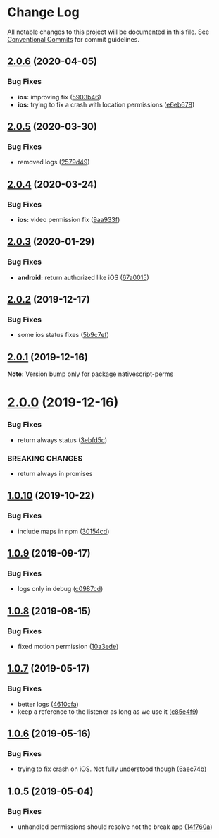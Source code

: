# Change Log

All notable changes to this project will be documented in this file.
See [Conventional Commits](https://conventionalcommits.org) for commit guidelines.

## [2.0.6](https://github.com/Akylas/nativescript-perms/compare/v2.0.5...v2.0.6) (2020-04-05)


### Bug Fixes

* **ios:** improving fix ([5903b46](https://github.com/Akylas/nativescript-perms/commit/5903b46))
* **ios:** trying to fix a crash with location permissions ([e6eb678](https://github.com/Akylas/nativescript-perms/commit/e6eb678))





## [2.0.5](https://github.com/Akylas/nativescript-perms/compare/v2.0.4...v2.0.5) (2020-03-30)


### Bug Fixes

* removed logs ([2579d49](https://github.com/Akylas/nativescript-perms/commit/2579d49))





## [2.0.4](https://github.com/Akylas/nativescript-perms/compare/v2.0.3...v2.0.4) (2020-03-24)


### Bug Fixes

* **ios:** video permission fix ([9aa933f](https://github.com/Akylas/nativescript-perms/commit/9aa933f))





## [2.0.3](https://github.com/Akylas/nativescript-perms/compare/v2.0.2...v2.0.3) (2020-01-29)


### Bug Fixes

* **android:** return authorized like iOS ([67a0015](https://github.com/Akylas/nativescript-perms/commit/67a0015))





## [2.0.2](https://github.com/Akylas/nativescript-perms/compare/v2.0.1...v2.0.2) (2019-12-17)


### Bug Fixes

* some ios status fixes ([5b9c7ef](https://github.com/Akylas/nativescript-perms/commit/5b9c7ef))





## [2.0.1](https://github.com/Akylas/nativescript-perms/compare/v2.0.0...v2.0.1) (2019-12-16)

**Note:** Version bump only for package nativescript-perms





# [2.0.0](https://github.com/Akylas/nativescript-perms/compare/v1.0.10...v2.0.0) (2019-12-16)


### Bug Fixes

* return always status ([3ebfd5c](https://github.com/Akylas/nativescript-perms/commit/3ebfd5c))


### BREAKING CHANGES

* return always in promises





## [1.0.10](https://github.com/Akylas/nativescript-perms/compare/v1.0.9...v1.0.10) (2019-10-22)


### Bug Fixes

* include maps in npm ([30154cd](https://github.com/Akylas/nativescript-perms/commit/30154cd))





## [1.0.9](https://github.com/Akylas/nativescript-perms/compare/v1.0.8...v1.0.9) (2019-09-17)


### Bug Fixes

* logs only in debug ([c0987cd](https://github.com/Akylas/nativescript-perms/commit/c0987cd))





## [1.0.8](https://github.com/Akylas/nativescript-perms/compare/v1.0.7...v1.0.8) (2019-08-15)


### Bug Fixes

* fixed motion permission ([10a3ede](https://github.com/Akylas/nativescript-perms/commit/10a3ede))





## [1.0.7](https://github.com/Akylas/nativescript-perms/compare/v1.0.6...v1.0.7) (2019-05-17)


### Bug Fixes

* better logs ([4610cfa](https://github.com/Akylas/nativescript-perms/commit/4610cfa))
* keep a reference to the listener as long as we use it ([c85e4f9](https://github.com/Akylas/nativescript-perms/commit/c85e4f9))





## [1.0.6](https://github.com/Akylas/nativescript-perms/compare/v1.0.5...v1.0.6) (2019-05-16)


### Bug Fixes

* trying to fix crash on iOS. Not fully understood though ([6aec74b](https://github.com/Akylas/nativescript-perms/commit/6aec74b))





## 1.0.5 (2019-05-04)


### Bug Fixes

* unhandled permissions should resolve not the break app ([14f760a](https://github.com/Akylas/nativescript-perms/commit/14f760a))
